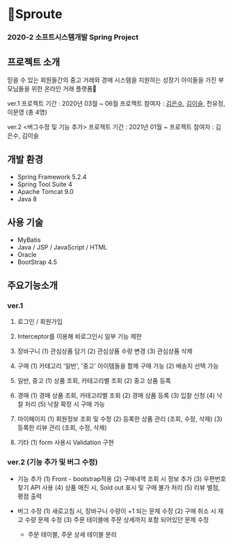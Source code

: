 # 👶Sproute
### 2020-2 소프트시스템개발 Spring Project

## 프로젝트 소개
믿을 수 있는 회원들간의 중고 거래와 경매 시스템을 지원하는 성장기 아이들을 가진 부모님들을 위한 온라인 거래 플랫폼🤱

ver.1
프로젝트 기간 : 2020년 03월 ~ 06월
프로젝트 참여자 :  [김은수](https://github.com/eunsoo999), [김이슬](https://github.com/acornSeul), 천유정, 이문영 (총 4명)

ver.2 <버그수정 및 기능 추가>
프로젝트 기간 : 2021년 01월 ~
프로젝트 참여자 : 김은수, 김이슬

## 개발 환경

 - Spring Framework 5.2.4 
 - Spring Tool Suite 4 
 - Apache Tomcat 9.0 
 - Java 8

## 사용 기술

 - MyBatis
 - Java / JSP / JavaScript / HTML 
 - Oracle 
 - BootStrap 4.5

## 주요기능소개
### ver.1

 1. 로그인 / 회원가입

 2. Interceptor를 이용해 비로그인시 일부 기능 제한

 3. 장바구니
(1) 관심상품 담기
(2) 관심상품 수량 변경
(3) 관심상품 삭제

 4. 구매
 (1) 카테고리 '일반', '중고' 아이템들을 함께 구매 가능
 (2) 배송지 선택 가능

 5. 일반, 중고 
(1) 상품 조회, 카테고리별 조회
(2) 중고 상품 등록

 6. 경매
(1) 경매 상품 조회, 카테고리별 조회
(2) 경매 상품 등록
(3) 입찰 신청
(4) 낙찰 처리 
(5) 낙찰 확정 시 구매 가능

 8. 마이페이지
(1) 회원정보 조회 및 수정
(2) 등록한 상품 관리 (조회, 수정, 삭제)
(3) 등록한 리뷰 관리 (조회, 수정, 삭제)

 9. 기타
(1) form 사용시 Validation 구현

### ver.2 (기능 추가 및 버그 수정)
- 기능 추가
(1) Front - bootstrap적용
(2) 구매내역 조회 시 정보 추가
(3) 우편번호 찾기 API 사용
(4) 상품 매진 시, Sold out 표시 및 구매 불가 처리
(5) 리뷰 별점, 평점 출력

- 버그 수정
(1) 새로고침 시, 장바구니 수량이 +1 되는 문제 수정
(2) 구매 취소 시 재고 수량 문제 수정
(3) 주문 테이블에 주문 상세까지 포함 되어있던 문제 수정
    - 주문 테이블, 주문 상세 테이블 분리
